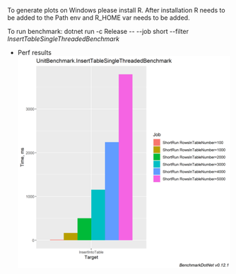 To generate plots on Windows please install R.
After installation R needs to be added to the Path env and R_HOME var needs to be added.


To run benchmark:
dotnet run -c Release -- --job short --filter *InsertTableSingleThreadedBenchmark*

* Perf results
![Alt text](BenchmarkDotNet.Artifacts/results/UnitBenchmark.InsertTableSingleThreadedBenchmark-barplot.png?raw=true "Insert into table Table")
